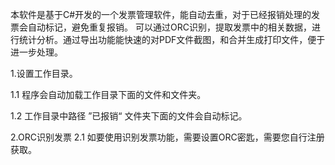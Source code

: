   本软件是基于C#开发的一个发票管理软件，能自动去重，对于已经报销处理的发票会自动标记，避免重复报销。
可以通过ORC识别，提取发票中的相关数据，进行统计分析。通过导出功能能快速的对PDF文件截图，和合并生成打印文件，便于进一步处理。

1.设置工作目录。

   1.1 程序会自动加载工作目录下面的文件和文件夹。

   1.2 工作目录中路径 ”已报销“ 文件夹下面的文件会自动标记。 

2.ORC识别发票
    2.1 如要使用识别发票功能，需要设置ORC密匙，需要您自行注册获取。
    
